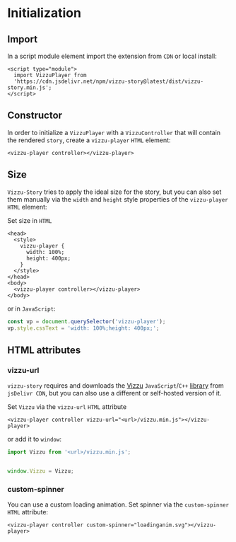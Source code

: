 # Initialization

## Import

In a script module element import the extension from `CDN` or local install:

```
<script type="module">
  import VizzuPlayer from 
  'https://cdn.jsdelivr.net/npm/vizzu-story@latest/dist/vizzu-story.min.js';
</script>
```

## Constructor

In order to initialize a `VizzuPlayer` with a `VizzuController` that will
contain the rendered `story`, create a `vizzu-player` `HTML` element:

```
<vizzu-player controller></vizzu-player>
```

## Size

`Vizzu-Story` tries to apply the ideal size for the story, but you can also set
them manually via the `width` and `height` style properties of the
`vizzu-player` `HTML` element:

Set size in `HTML`

```
<head>
  <style>
    vizzu-player {
      width: 100%;
      height: 400px;
    }
  </style>
</head>
<body>
  <vizzu-player controller></vizzu-player>
</body>
```

or in `JavaScript`:

```javascript
const vp = document.querySelector('vizzu-player');
vp.style.cssText = 'width: 100%;height: 400px;';
```

## HTML attributes

### vizzu-url

`vizzu-story` requires and downloads the
[Vizzu](https://github.com/vizzuhq/vizzu-lib) `JavaScript`/`C++`
[library](https://www.jsdelivr.com/package/npm/vizzu) from `jsDelivr CDN`, but
you can also use a different or self-hosted version of it.

Set `Vizzu` via the `vizzu-url` `HTML` attribute

```
<vizzu-player controller vizzu-url="<url>/vizzu.min.js"></vizzu-player>
```

or add it to `window`:

```javascript
import Vizzu from '<url>/vizzu.min.js';


window.Vizzu = Vizzu;
```

### custom-spinner

You can use a custom loading animation. Set spinner via the `custom-spinner`
`HTML` attribute:

```
<vizzu-player controller custom-spinner="loadinganim.svg"></vizzu-player>
```

